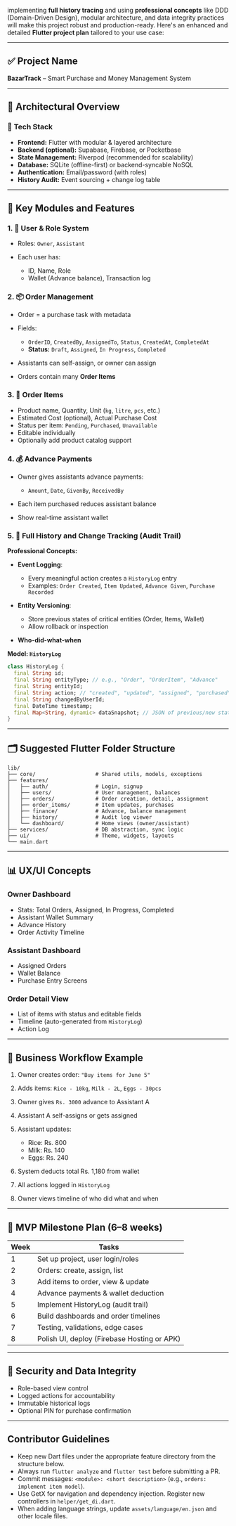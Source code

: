 implementing **full history tracing** and using **professional concepts** like DDD (Domain-Driven Design), modular architecture, and data integrity practices will make this project robust and production-ready. Here's an enhanced and detailed **Flutter project plan** tailored to your use case:

---

## ✅ **Project Name**

**BazarTrack** – Smart Purchase and Money Management System

---

## 🧱 Architectural Overview

### 📐 **Tech Stack**

* **Frontend:** Flutter with modular & layered architecture
* **Backend (optional):** Supabase, Firebase, or Pocketbase
* **State Management:** Riverpod (recommended for scalability)
* **Database:** SQLite (offline-first) or backend-syncable NoSQL
* **Authentication:** Email/password (with roles)
* **History Audit:** Event sourcing + change log table

---

## 🧩 **Key Modules and Features**

### 1. 👥 **User & Role System**

* Roles: `Owner`, `Assistant`
* Each user has:

  * ID, Name, Role
  * Wallet (Advance balance), Transaction log

### 2. 📦 **Order Management**

* Order = a purchase task with metadata
* Fields:

  * `OrderID`, `CreatedBy`, `AssignedTo`, `Status`, `CreatedAt`, `CompletedAt`
  * **Status:** `Draft`, `Assigned`, `In Progress`, `Completed`
* Assistants can self-assign, or owner can assign
* Orders contain many **Order Items**

### 3. 🧾 **Order Items**

* Product name, Quantity, Unit (`kg`, `litre`, `pcs`, etc.)
* Estimated Cost (optional), Actual Purchase Cost
* Status per item: `Pending`, `Purchased`, `Unavailable`
* Editable individually
* Optionally add product catalog support

### 4. 💰 **Advance Payments**

* Owner gives assistants advance payments:

  * `Amount`, `Date`, `GivenBy`, `ReceivedBy`
* Each item purchased reduces assistant balance
* Show real-time assistant wallet

### 5. 📜 **Full History and Change Tracking (Audit Trail)**

**Professional Concepts:**

* **Event Logging**:

  * Every meaningful action creates a `HistoryLog` entry
  * Examples: `Order Created`, `Item Updated`, `Advance Given`, `Purchase Recorded`
* **Entity Versioning**:

  * Store previous states of critical entities (Order, Items, Wallet)
  * Allow rollback or inspection
* **Who-did-what-when**

**Model: `HistoryLog`**

```dart
class HistoryLog {
  final String id;
  final String entityType; // e.g., "Order", "OrderItem", "Advance"
  final String entityId;
  final String action; // "created", "updated", "assigned", "purchased"
  final String changedByUserId;
  final DateTime timestamp;
  final Map<String, dynamic> dataSnapshot; // JSON of previous/new state
}
```

---

## 🗂️ **Suggested Flutter Folder Structure**

```
lib/
├── core/                   # Shared utils, models, exceptions
├── features/
│   ├── auth/               # Login, signup
│   ├── users/              # User management, balances
│   ├── orders/             # Order creation, detail, assignment
│   ├── order_items/        # Item updates, purchases
│   ├── finance/            # Advance, balance management
│   ├── history/            # Audit log viewer
│   └── dashboard/          # Home views (owner/assistant)
├── services/               # DB abstraction, sync logic
├── ui/                     # Theme, widgets, layouts
└── main.dart
```

---

## 📊 **UX/UI Concepts**

### Owner Dashboard

* Stats: Total Orders, Assigned, In Progress, Completed
* Assistant Wallet Summary
* Advance History
* Order Activity Timeline

### Assistant Dashboard

* Assigned Orders
* Wallet Balance
* Purchase Entry Screens

### Order Detail View

* List of items with status and editable fields
* Timeline (auto-generated from `HistoryLog`)
* Action Log

---

## 🔁 **Business Workflow Example**

1. Owner creates order: `"Buy items for June 5"`
2. Adds items: `Rice - 10kg`, `Milk - 2L`, `Eggs - 30pcs`
3. Owner gives `Rs. 3000` advance to Assistant A
4. Assistant A self-assigns or gets assigned
5. Assistant updates:

   * Rice: Rs. 800
   * Milk: Rs. 140
   * Eggs: Rs. 240
6. System deducts total Rs. 1,180 from wallet
7. All actions logged in `HistoryLog`
8. Owner views timeline of who did what and when

---

## 🧪 MVP Milestone Plan (6–8 weeks)

| Week | Tasks                                       |
| ---- | ------------------------------------------- |
| 1    | Set up project, user login/roles            |
| 2    | Orders: create, assign, list                |
| 3    | Add items to order, view & update           |
| 4    | Advance payments & wallet deduction         |
| 5    | Implement HistoryLog (audit trail)          |
| 6    | Build dashboards and order timelines        |
| 7    | Testing, validations, edge cases            |
| 8    | Polish UI, deploy (Firebase Hosting or APK) |

---

## 🔐 Security and Data Integrity

* Role-based view control
* Logged actions for accountability
* Immutable historical logs
* Optional PIN for purchase confirmation

---

## Contributor Guidelines
- Keep new Dart files under the appropriate feature directory from the structure below.
- Always run `flutter analyze` and `flutter test` before submitting a PR.
- Commit messages: `<module>: <short description>` (e.g., `orders: implement item model`).
- Use GetX for navigation and dependency injection. Register new controllers in `helper/get_di.dart`.
- When adding language strings, update `assets/language/en.json` and other locale files.

